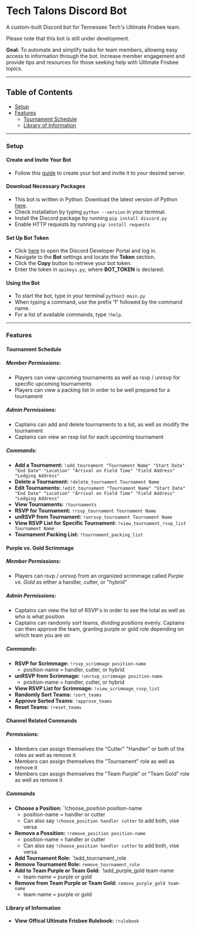 # Tech Talons Discord Bot

A custom-built Discord bot for Tennessee Tech's Ultimate Frisbee team. 

Please note that this bot is still under development.

**Goal:** To automate and simplify tasks for team members, allowing easy access to information through the bot. Increase member engagement and provide tips and resources for those seeking help with Ultimate Frisbee topics.

---

## Table of Contents
- [Setup](#setup)
- [Features](#features)
  - [Tournament Schedule](#tournament-schedule)
  - [Library of Information](#library-of-information)

---

### Setup

#### Create and Invite Your Bot
- Follow this [guide](https://discordpy.readthedocs.io/en/stable/discord.html) to create your bot and invite it to your desired server.

#### Download Necessary Packages
- This bot is written in Python. Download the latest version of Python [here](https://www.python.org/downloads/).
- Check installation by typing `python --version` in your terminal.
- Install the Discord package by running `pip install discord.py`
- Enable HTTP requests by running `pip install requests`
  
#### Set Up Bot Token
- Click [here](https://discord.com/developers/applications/) to open the Discord Developer Portal and log in.
- Navigate to the **Bot** settings and locate the **Token** section.
- Click the **Copy** button to retrieve your bot token.
- Enter the token in `apikeys.py`, where **BOT_TOKEN** is declared.

#### Using the Bot
- To start the bot, type in your terminal `python3 main.py`
- When typing a command, use the prefix **'!'** followed by the command name.
- For a list of available commands, type `!help`.

---

### Features

#### Tournament Schedule
##### Member Permissions: 
- Players can view upcoming tournaments as well as rsvp / unrsvp for specific upcoming tournaments
- Players can view a packing list in order to be well prepared for a tournament
##### Admin Permissions:
- Captains can add and delete tournaments to a list, as well as modify the tournament
- Captains can view an rsvp list for each upcoming tournament
##### Commands:
- **Add a Tournament:** `!add_tournament "Tournament Name" "Start Date" "End Date" "Location" "Arrival on Field Time" "Field Address" "Lodging Address"`
- **Delete a Tournament:** `!delete_tournament Tournament Name`
- **Edit Tournaments:** `!edit_tournament "Tournament Name" "Start Date" "End Date" "Location" "Arrival on Field Time" "Field Address" "Lodging Address"`
- **View Tournaments:** `!tournaments`
- **RSVP for Tournament:** `!rsvp_tournament Tournament Name`
- **unRSVP from Tournament:** `!unrsvp_tournament Tournament Name`
- **View RSVP List for Specific Tournament:** `!view_tournament_rsvp_list Tournament Name`
- **Tournament Packing List:** `!tournament_packing_list`
#### Purple vs. Gold Scrimmage
##### Member Permissions: 
- Players can rsvp / unrsvp from an organized scrimmage called *Purple vs. Gold* as either a handler, cutter, or "hybrid"
##### Admin Permissions: 
- Captains can view the list of RSVP's in order to see the total as well as who is what position
- Captains can randomly sort teams, dividing positions evenly. Captains can then approve the team, granting purple or gold role depending on which team you are on
##### Commands:
- **RSVP for Scrimmage:** `!rsvp_scrimmage position-name`
  - position-name = handler, cutter, or hybrid
- **unRSVP from Scrimmage:** `!unrsvp_scrimmage position-name`
  - position-name = handler, cutter, or hybrid
- **View RSVP List for Scrimmage:** `!view_scrimmage_rsvp_list`
- **Randomly Sort Teams:** `!sort_teams`
- **Approve Sorted Teams:** `!approve_teams`
- **Reset Teams:** `!reset_teams`
#### Channel Related Commands
##### Permissions:
- Members can assign themselves the "Cutter" "Handler" or both of the roles as well as remove it
- Members can assign themselves the "Tournament" role as well as remove it
- Members can assign themselves the "Team Purple" or "Team Gold" role as well as remove it
##### Commands
- **Choose a Position:** `!choose_position position-name
  - position-name = handler or cutter
  - Can also say `!choose_position handler cutter` to add both, vise versa
- **Remove a Possition:** `!remove_position position-name`
  - position-name = handler or cutter
  - Can also say `!choose_position handler cutter` to add both, vise versa
- **Add Tournament Role:** `!add_tournament_role
- **Remove Tournament Role:** `remove_tournament_role`
- **Add to Team Purple or Team Gold:** `!add_purple_gold team-name
  - team-name = purple or gold
- **Remove from Team Purple or Team Gold:** `remove_purple_gold team-name`
  - team-name = purple or gold
#### Library of Information
- **View Offical Ultimate Frisbee Rulebook:** `!rulebook`
